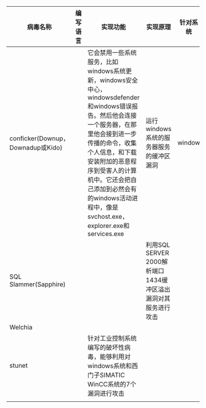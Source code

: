 |病毒名称|编写语言|实现功能|实现原理|针对系统|
|-------|-------|-------|-------|----|
|conficker(Downup，Downadup或Kido)||它会禁用一些系统服务，比如windows系统更新，windows安全中心，windowsdefender和windows错误报告。然后他会连接一个服务器，在那里他会接到进一步传播的命令，收集个人信息，和下载安装附加的恶意程序到受害人的计算机中。它还会把自己添加到必然会有的windows活动进程中，像是svchost.exe，explorer.exe和services.exe|运行windows系统的服务器服务的缓冲区漏洞|window|
|SQL Slammer(Sapphire)|||利用SQL SERVER 2000解析端口1434缓冲区溢出漏洞对其服务进行攻击||
|Welchia|||||
|stunet||针对工业控制系统编写的破坏性病毒，能够利用对windows系统和西门子SIMATIC WinCC系统的7个漏洞进行攻击||||
||||||||
